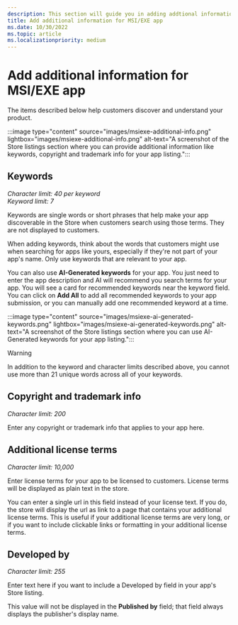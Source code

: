 ```yaml
---
description: This section will guide you in adding addtional information like seacrh terms, copyright info to your MSI/EXE app's store listing.
title: Add additional information for MSI/EXE app
ms.date: 10/30/2022
ms.topic: article
ms.localizationpriority: medium
---
```


# Add additional information for MSI/EXE app

The items described below help customers discover and understand your product.

:::image type="content" source="images/msiexe-additional-info.png" lightbox="images/msiexe-additional-info.png" alt-text="A screenshot of the Store listings section where you can provide additional information like keywords, copyright and trademark info for your app listing.":::

## Keywords

_Character limit: 40 per keyword_<br>_Keyword limit: 7_

Keywords are single words or short phrases that help make your app discoverable in the Store when customers search using those terms. They are not displayed to customers.

When adding keywords, think about the words that customers might use when searching for apps like yours, especially if they're not part of your app's name. Only use keywords that are relevant to your app.

You can also use **AI-Generated keywords** for your app. You just need to enter the app description and AI will recommend you search terms for your app. You will see a card for recommended keywords near the keyword field. You can click on **Add All** to add all recommended keywords to your app submission, or you can manually add one recommended keyword at a time.

:::image type="content" source="images/msiexe-ai-generated-keywords.png" lightbox="images/msiexe-ai-generated-keywords.png" alt-text="A screenshot of the Store listings section where you can use AI-Generated keywords for your app listing.":::

> [!WARNING]
> In addition to the keyword and character limits described above, you cannot use more than 21 unique words across all of your keywords.

## Copyright and trademark info

_Character limit: 200_

Enter any copyright or trademark info that applies to your app here.

## Additional license terms

_Character limit: 10,000_

Enter license terms for your app to be licensed to customers. License terms will be displayed as plain text in the store.

You can enter a single url in this field instead of your license text. If you do, the store will display the url as link to a page that contains your additional license terms. This is useful if your additional license terms are very long, or if you want to include clickable links or formatting in your additional license terms.

## Developed by

_Character limit: 255_

Enter text here if you want to include a Developed by field in your app's Store listing.

This value will not be displayed in the **Published by** field; that field always displays the publisher's display name.
